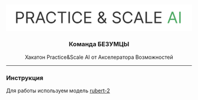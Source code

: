 <p align="center">
    <img width="636" alt="practice scale logo" src="assets/img/practice-scale_logo.png">
</p>

<h3 align="center">
    Команда БЕЗУМЦЫ
</h3>
<p align="center">
    Хакатон Practice&amp;Scale AI от Акселератора Возможностей
</p> 

---
### Инструкция 

Для работы используем модель [rubert-2](https://drive.google.com/file/d/1WEIKdmmZLRExeU8Mr2JjP-6HS6UBpY_x/view)

```sh
```